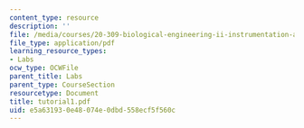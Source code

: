 ```yaml
---
content_type: resource
description: ''
file: /media/courses/20-309-biological-engineering-ii-instrumentation-and-measurement-fall-2006/e5a631930e48074e0dbd558ecf5f560c_tutorial1.pdf
file_type: application/pdf
learning_resource_types:
- Labs
ocw_type: OCWFile
parent_title: Labs
parent_type: CourseSection
resourcetype: Document
title: tutorial1.pdf
uid: e5a63193-0e48-074e-0dbd-558ecf5f560c
---
```

